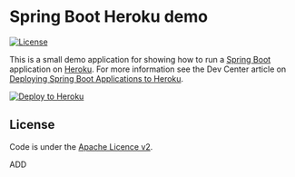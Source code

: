 # Spring Boot Heroku demo

[![License](http://img.shields.io/:license-apache-blue.svg)](http://www.apache.org/licenses/LICENSE-2.0.html)

This is a small demo application for showing how to run a [Spring Boot](http://projects.spring.io/spring-boot/)
application on [Heroku](http://heroku.com). For more information see the Dev Center article on 
[Deploying Spring Boot Applications to Heroku](https://devcenter.heroku.com/articles/deploying-spring-boot-apps-to-heroku).

[![Deploy to Heroku](https://www.herokucdn.com/deploy/button.png)](https://heroku.com/deploy)

## License

Code is under the [Apache Licence v2](https://www.apache.org/licenses/LICENSE-2.0.txt).

ADD

